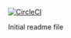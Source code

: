 [![CircleCI](https://circleci.com/gh/Lokideos/holy_rider/tree/master.svg?style=svg)](https://circleci.com/gh/Lokideos/holy_rider/tree/master)

Initial readme file